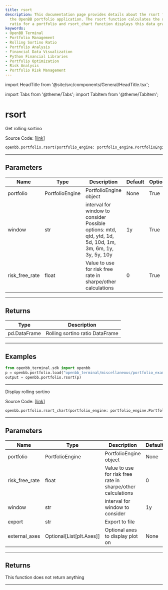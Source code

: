 ```yaml
---
title: rsort
description: This documentation page provides details about the rsort functions in
  the OpenBB portfolio application. The rsort function calculates the rolling sortino
  ratio for a portfolio and rsort_chart function displays this data graphically.
keywords:
- OpenBB Terminal
- Portfolio Management
- Rolling Sortino Ratio
- Portfolio Analysis
- Financial Data Visualization
- Python Financial Libraries
- Portfolio Optimization
- Risk Analysis
- Portfolio Risk Management
---
```


import HeadTitle from '@site/src/components/General/HeadTitle.tsx';

<HeadTitle title="rsort - Portfolio - Reference | OpenBB SDK Docs" />

import Tabs from '@theme/Tabs';
import TabItem from '@theme/TabItem';

# rsort

<Tabs>
<TabItem value="model" label="Model" default>

Get rolling sortino

Source Code: [[link](https://github.com/OpenBB-finance/OpenBBTerminal/tree/main/openbb_terminal/portfolio/portfolio_model.py#L610)]

```python
openbb.portfolio.rsort(portfolio_engine: portfolio_engine.PortfolioEngine, risk_free_rate: float = 0, window: str = "1y")
```

---

## Parameters

| Name | Type | Description | Default | Optional |
| ---- | ---- | ----------- | ------- | -------- |
| portfolio | PortfolioEngine | PortfolioEngine object | None | True |
| window | str | interval for window to consider<br/>Possible options: mtd, qtd, ytd, 1d, 5d, 10d, 1m, 3m, 6m, 1y, 3y, 5y, 10y | 1y | True |
| risk_free_rate | float | Value to use for risk free rate in sharpe/other calculations | 0 | True |


---

## Returns

| Type | Description |
| ---- | ----------- |
| pd.DataFrame | Rolling sortino ratio DataFrame |
---

## Examples

```python
from openbb_terminal.sdk import openbb
p = openbb.portfolio.load("openbb_terminal/miscellaneous/portfolio_examples/holdings/example.csv")
output = openbb.portfolio.rsort(p)
```

---

</TabItem>
<TabItem value="view" label="Chart">

Display rolling sortino

Source Code: [[link](https://github.com/OpenBB-finance/OpenBBTerminal/tree/main/openbb_terminal/portfolio/portfolio_view.py#L991)]

```python
openbb.portfolio.rsort_chart(portfolio_engine: portfolio_engine.PortfolioEngine, risk_free_rate: float = 0, window: str = "1y", export: str = "", external_axes: Optional[List[matplotlib.axes._axes.Axes]] = None)
```

---

## Parameters

| Name | Type | Description | Default | Optional |
| ---- | ---- | ----------- | ------- | -------- |
| portfolio | PortfolioEngine | PortfolioEngine object | None | True |
| risk_free_rate | float | Value to use for risk free rate in sharpe/other calculations | 0 | True |
| window | str | interval for window to consider | 1y | True |
| export | str | Export to file |  | True |
| external_axes | Optional[List[plt.Axes]] | Optional axes to display plot on | None | True |


---

## Returns

This function does not return anything

---

</TabItem>
</Tabs>
